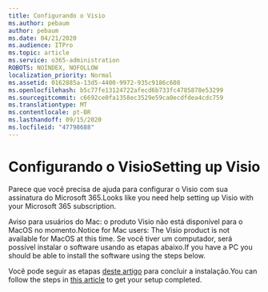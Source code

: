 ```yaml
---
title: Configurando o Visio
ms.author: pebaum
author: pebaum
ms.date: 04/21/2020
ms.audience: ITPro
ms.topic: article
ms.service: o365-administration
ROBOTS: NOINDEX, NOFOLLOW
localization_priority: Normal
ms.assetid: 0162885a-13d5-4400-9972-935c9186c608
ms.openlocfilehash: b5c77fe13124722afecd6b733fc4785878e53299
ms.sourcegitcommit: c6692ce0fa1358ec3529e59ca0ecdfdea4cdc759
ms.translationtype: MT
ms.contentlocale: pt-BR
ms.lasthandoff: 09/15/2020
ms.locfileid: "47798688"
---
```

# <a name="setting-up-visio"></a><span data-ttu-id="1eea0-102">Configurando o Visio</span><span class="sxs-lookup"><span data-stu-id="1eea0-102">Setting up Visio</span></span>

<span data-ttu-id="1eea0-103">Parece que você precisa de ajuda para configurar o Visio com sua assinatura do Microsoft 365.</span><span class="sxs-lookup"><span data-stu-id="1eea0-103">Looks like you need help setting up Visio with your Microsoft 365 subscription.</span></span>
  
<span data-ttu-id="1eea0-104">Aviso para usuários do Mac: o produto Visio não está disponível para o MacOS no momento.</span><span class="sxs-lookup"><span data-stu-id="1eea0-104">Notice for Mac users: The Visio product is not available for MacOS at this time.</span></span> <span data-ttu-id="1eea0-105">Se você tiver um computador, será possível instalar o software usando as etapas abaixo.</span><span class="sxs-lookup"><span data-stu-id="1eea0-105">If you have a PC you should be able to install the software using the steps below.</span></span>
  
<span data-ttu-id="1eea0-106">Você pode seguir as etapas [deste artigo](https://support.office.com/article/f98f21e3-aa02-4827-9167-ddab5b025710.aspx) para concluir a instalação.</span><span class="sxs-lookup"><span data-stu-id="1eea0-106">You can follow the steps in [this article](https://support.office.com/article/f98f21e3-aa02-4827-9167-ddab5b025710.aspx) to get your setup completed.</span></span> 
  

